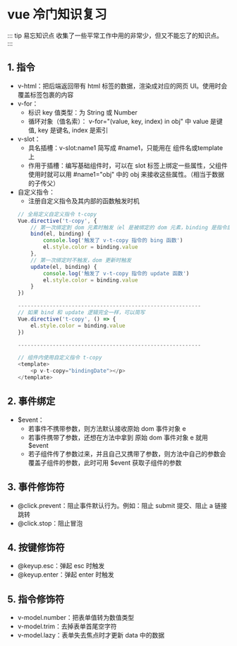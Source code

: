 # vue 冷门知识复习

::: tip 易忘知识点
收集了一些平常工作中用的非常少，但又不能忘了的知识点。
:::

## 1. 指令
- v-html：把后端返回带有 html 标签的数据，渲染成对应的网页 UI。使用时会覆盖标签包裹的内容
- v-for：
    - 标识 key 值类型：为 String 或 Number
    - 循环对象（值名索）：
    v-for="(value, key, index) in obj" 中 value 是键值, key 是键名, index 是索引
- v-slot：
    - 具名插槽：v-slot:name1 简写成 #name1，只能用在 组件名或template 上
    - 作用于插槽：编写基础组件时，可以在 slot 标签上绑定一些属性，父组件使用时就可以用 #name1="obj" 中的 obj 来接收这些属性。（相当于数据的子传父）
- 自定义指令：
    - 注册自定义指令及其内部的函数触发时机
    ```js
    // 全局定义自定义指令 t-copy
    Vue.directive('t-copy', {
        // 第一次绑定到 dom 元素时触发（el 是被绑定的 dom 元素，binding 是指令后面的内容）
        bind(el, binding) {
            console.log('触发了 v-t-copy 指令的 bing 函数')
            el.style.color = binding.value
        },
        // 第一次绑定时不触发，dom 更新时触发
        update(el, binding) {
            console.log('触发了 v-t-copy 指令的 update 函数')
            el.style.color = binding.value
        }
    })

    ----------------------------------------------------------
    // 如果 bind 和 update 逻辑完全一样，可以简写
    Vue.directive('t-copy', () => {
        el.style.color = binding.value
    })

    ----------------------------------------------------------

    // 组件内使用自定义指令 t-copy
    <template>
        <p v-t-copy="bindingDate"></p>
    </template>
    ```

## 2. 事件绑定
- $event：
    - 若事件不携带参数，则方法默认接收原始 dom 事件对象 e
    - 若事件携带了参数，还想在方法中拿到 原始 dom 事件对象 e 就用 $event
    - 若子组件传了参数过来，并且自己又携带了参数，则方法中自己的参数会覆盖子组件的参数，此时可用 $event 获取子组件的参数

## 3. 事件修饰符
- @click.prevent：阻止事件默认行为。例如：阻止 submit 提交、阻止 a 链接跳转
- @click.stop：阻止冒泡

## 4. 按键修饰符
- @keyup.esc：弹起 esc 时触发
- @keyup.enter：弹起 enter 时触发

## 5. 指令修饰符
- v-model.number：把表单值转为数值类型
- v-model.trim：去掉表单首尾空字符
- v-model.lazy：表单失去焦点时才更新 data 中的数据